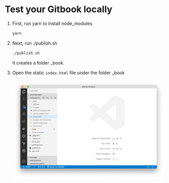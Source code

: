 # Test your Gitbook locally


1. First, run yarn to install node_modules

    ```sh
    yarn
    ```

1. Next, run ./publish.sh

    ```sh
    ./publish.sh
    ````

    It creates a folder _book.

1. Open the static `index.html` file under the folder _book

    ![](./images/vscode-browser.png)
